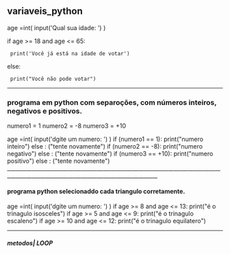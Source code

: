 ## variaveis_python                                      
                                                            
age =int( input('Qual sua idade: ') )                 

if age >= 18 and age <= 65:                              
                                                      
     print('Você já está na idade de votar')             
                                                      
else:                                                   
                                                      
     print("Você não pode votar")                        

________________________________________________________________________________________________________________________________________
### programa em python com separoções, com números inteiros, negativos e positivos.

numero1 = 1
numero2 = -8
numero3 = +10 

age =int( input('dgite um numero: ') )
if (numero1 == 1):
    print("numero inteiro")
else :
    ("tente novamente")
if (numero2 == -8):
    print("numero negativo")
else :
    ("tente novamente")
if (numero3 == +10):
    print("numero positivo")
else :
    ("tente novamente")
    _____________________________________________________________________________________________________________________________________

  #### programa python selecionaddo cada triangulo corretamente.

  age =int( input('dgite um numero: ') )
if age >= 8 and age <= 13:
    print("é o trinagulo isosceles")
if age >= 5 and  age <= 9:
    print("é o trinagulo escaleno")
if age >= 10 and  age <= 12:
    print("é o trinagulo equilatero")    
________________________________________________________________________________________________________________________________________

##### metodos| LOOP


    
